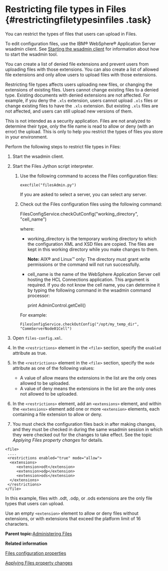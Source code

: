 # Restricting file types in Files {#restrictingfiletypesinfiles .task}

You can restrict the types of files that users can upload in Files.

To edit configuration files, use the IBM® WebSphere® Application Server wsadmin client. See [Starting the wsadmin client](t_admin_wsadmin_starting.md) for information about how to start the wsadmin tool.

You can create a list of denied file extensions and prevent users from uploading files with those extensions. You can also create a list of allowed file extensions and only allow users to upload files with those extensions.

Restricting file types affects users uploading new files, or changing the extensions of existing files. Users cannot change existing files to a denied type. Existing documents with denied extensions are not affected. For example, if you deny the `.xls` extension, users cannot upload `.xls` files or change existing files to have the `.xls` extension. But existing `.xls` files are not affected, and users can still upload new versions of them.

This is not intended as a security application. Files are not analyzed to determine their type, only the file name is read to allow or deny \(with an error\) the upload. This is only to help you restrict the types of files you store in your environment.

Perform the following steps to restrict file types in Files:

1.  Start the wsadmin client.

2.  Start the Files Jython script interpreter.

    1.  Use the following command to access the Files configuration files:

        ```
        execfile("filesAdmin.py")
        ```

        If you are asked to select a server, you can select any server.

    2.  Check out the Files configuration files using the following command:

        FilesConfigService.checkOutConfig\("working\_directory", "cell\_name"\)

        where:

        -   working\_directory is the temporary working directory to which the configuration XML and XSD files are copied. The files are kept in this working directory while you make changes to them.

            **Note:** AIX® and Linux™ only: The directory must grant write permissions or the command will not run successfully.

        -   cell\_name is the name of the WebSphere Application Server cell hosting the HCL Connections application. This argument is required. If you do not know the cell name, you can determine it by typing the following command in the wsadmin command processor:

            print AdminControl.getCell\(\)

        For example:

        ```
        FilesConfigService.checkOutConfig("/opt/my_temp_dir", "CommServerNode01Cell")
        ```

3.  Open `files-config.xml`.

4.  In the `<restrictions>` element in the `<file>` section, specify the `enabled` attribute as true.

5.  In the `<restrictions>` element in the `<file>` section, specify the `mode` attribute as one of the following values:

    -   A value of allow means the extensions in the list are the only ones allowed to be uploaded.
    -   A value of deny means the extensions in the list are the only ones not allowed to be uploaded.
6.  In the `<restrictions>` element, add an `<extensions>` element, and within the `<extensions>` element add one or more `<extension>` elements, each containing a file extension to allow or deny.

7.  You must check the configuration files back in after making changes, and they must be checked in during the same wsadmin session in which they were checked out for the changes to take effect. See the topic *Applying Files property changes* for details.


```
<file>
 ....
 <restrictions enabled="true" mode="allow">
  <extensions>
	 <extension>odt</extension>
	 <extension>odp</extension>
	 <extension>ods</extension>
  </extensions>
 </restrictions>
</file>
```

In this example, files with .odt, .odp, or .ods extensions are the only file types that users can upload.

Use an empty `<extension>` element to allow or deny files without extensions, or with extensions that exceed the platform limit of 16 characters.

**Parent topic:**[Administering Files](../admin/c_admin_files_overview.md)

**Related information**  


[Files configuration properties](../admin/r_admin_files_config_properties2.md)

[Applying Files property changes](../admin/t_admin_files_config_apply.md)

